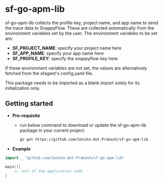 # sf-go-apm-lib

sf-go-apm-lib collects the profile key, project name, and app name to send the trace data to SnappyFlow. These are collected automatically from the environment variables set by the user.
The environment variables to be set are:
- **SF_PROJECT_NAME**: specify your project name here
- **SF_APP_NAME**: specify your app name here
- **SF_PROFILE_KEY**: specify the snappyflow key here

If these environment variables are not set, the values are alternatively fetched from the sfagent's config.yaml file.

This package needs to be imported as a blank import solely for its initialization only. 

## Getting started

- **Pre-requisite**

    - run below command to download or update the sf-go-apm-lib package in your current project.
        ```bash
        go get https://github.com/Sonika-dot-Prakash/sf-go-apm-lib
        ```

- **Example**

```go
import _ "github.com/Sonika-dot-Prakash/sf-go-apm-lib"

main(){
    // rest of the application code
}
```